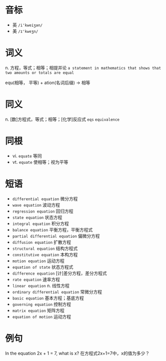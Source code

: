 # 音标

- 英 `/i'kweiʒən/`
- 美 `/ɪ'kweʒn/`

# 词义

n. 方程，等式；相等；相提并论
`a statement in mathematics that shows that two amounts or totals are equal`



equ(相等， 平等) + ation(名词后缀) → 相等

# 同义

n. [数]方程式，等式；相等；[化学]反应式
`eqs` `equivalence`

# 同根

- vi. `equate` 等同
- vt. `equate` 使相等；视为平等

# 短语

- `differential equation` 微分方程
- `wave equation` 波动方程
- `regression equation` 回归方程
- `state equation` 状态方程
- `integral equation` 积分方程
- `balance equation` 平衡方程，平衡方程式
- `partial differential equation` 偏微分方程
- `diffusion equation` 扩散方程
- `structural equation` 结构方程式
- `constitutive equation` 本构方程
- `motion equation` 运动方程
- `equation of state` 状态方程式
- `difference equation` [计]差分方程，差分方程式
- `rate equation` 速率方程
- `linear equation` n. 线性方程
- `ordinary differential equation` 常微分方程
- `basic equation` 基本方程；基底方程
- `governing equation` 控制方程
- `matrix equation` 矩阵方程
- `equation of motion` 运动方程

# 例句

In the equation 2x + 1 = 7, what is x?
在方程式2x+1=7中，x的值为多少？


